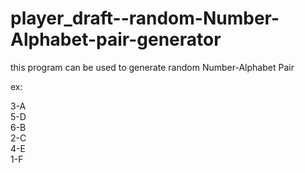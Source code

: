 # player_draft--random-Number-Alphabet-pair-generator

this program can be used to generate random Number-Alphabet Pair

ex:

3-A  
5-D  
6-B  
2-C  
4-E  
1-F
